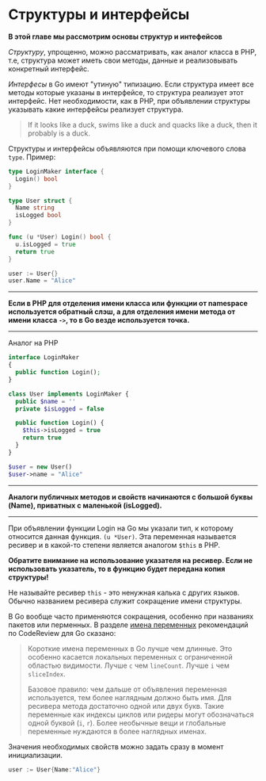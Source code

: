 # Структуры и интерфейсы

**В этой главе мы рассмотрим основы структур и интефейсов**

*Структуру*, упрощенно, можно рассматривать, как аналог класса в PHP, т.е,
структура может иметь свои методы, данные и реализовывать конкретный интерфейс.

*Интерфесы* в Go имеют "утиную" типизацию. Если структура имеет все
методы которые указаны в интерфейсе, то структура реализует этот интерфейс.
Нет необходимости, как в PHP, при объявлении структуры указывать какие интерфейсы
реализует структура.

> If it looks like a duck, swims like a duck and quacks like a duck, then it probably is a duck.

Структуры и интерфейсы объявляются при помощи ключевого слова `type`. Пример:

```go
type LoginMaker interface {
  Login() bool
}

type User struct {
  Name string
  isLogged bool
}

func (u *User) Login() bool {
  u.isLogged = true
  return true
}

user := User{}
user.Name = "Alice"
```

---
**Если в PHP для отделения имени класса или функции от namespace используется обратный слэш,
а для отделения имени метода от имени класса `->`, то в Go везде используется точка.**

---


Аналог на PHP

```php
interface LoginMaker
{
  public function Login();
}

class User implements LoginMaker {
  public $name = ''
  private $isLogged = false

  public function Login() {
    $this->isLogged = true
    return true
  }
}

$user = new User()
$user->name = "Alice"

```

---
**Аналоги публичных методов и свойств начинаются с большой буквы (Name), приватных
с маленькой (isLogged).**

---


При объявлении функции Login на Go мы указали тип, к которому относится данная
функция. ```(u *User)```. Эта переменная называется ресивер и в какой-то степени
является аналогом `$this` в PHP.

**Обратите внимание на использование указателя на ресивер. Если не использовать указатель, то в функцию будет передана копия структуры!**

Не называйте ресивер `this` - это ненужная калька с других языков. Обычно
названием ресивера служит сокращение имени структуры.

В Go вообще часто применяются сокращения, особенно при названиях пакетов или перменных. В разделе
[имена переменных](https://github.com/golang/go/wiki/CodeReviewComments#variable-names)
рекомендаций по CodeReview для Go сказано:

>Короткие имена переменных в Go лучше чем длинные. Это особенно касается локальных
>переменных с ограниченной областью видимости. Лучше `c` чем `lineCount`. Лучше `i` чем `sliceIndex`.
>
>Базовое правило: чем дальше от объявления переменная используется, тем более наглядным
>должно быть имя. Для ресивера метода достаточно одной или двух букв. Такие переменные
>как индексы циклов или ридеры могут обозначаться одной буквой (`i`, `r`).
>Более необычные вещи и глобальные переменные нуждаются в более наглядных именах.



Значения необходимых свойств можно задать сразу в момент инициализации.

```go
user := User{Name:"Alice"}
```
